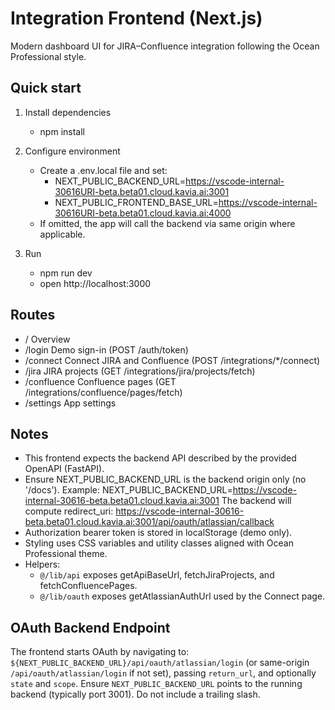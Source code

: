 # Integration Frontend (Next.js)

Modern dashboard UI for JIRA–Confluence integration following the Ocean Professional style.

## Quick start

1. Install dependencies
   - npm install

2. Configure environment
   - Create a .env.local file and set:
     - NEXT_PUBLIC_BACKEND_URL=https://vscode-internal-30616URI-beta.beta01.cloud.kavia.ai:3001
     - NEXT_PUBLIC_FRONTEND_BASE_URL=https://vscode-internal-30616URI-beta.beta01.cloud.kavia.ai:4000
   - If omitted, the app will call the backend via same origin where applicable.

3. Run
   - npm run dev
   - open http://localhost:3000

## Routes

- /                Overview
- /login           Demo sign-in (POST /auth/token)
- /connect         Connect JIRA and Confluence (POST /integrations/*/connect)
- /jira            JIRA projects (GET /integrations/jira/projects/fetch)
- /confluence      Confluence pages (GET /integrations/confluence/pages/fetch)
- /settings        App settings

## Notes

- This frontend expects the backend API described by the provided OpenAPI (FastAPI).
- Ensure NEXT_PUBLIC_BACKEND_URL is the backend origin only (no '/docs'). Example:
  NEXT_PUBLIC_BACKEND_URL=https://vscode-internal-30616-beta.beta01.cloud.kavia.ai:3001
  The backend will compute redirect_uri:
  https://vscode-internal-30616-beta.beta01.cloud.kavia.ai:3001/api/oauth/atlassian/callback
- Authorization bearer token is stored in localStorage (demo only).
- Styling uses CSS variables and utility classes aligned with Ocean Professional theme.
- Helpers:
  - `@/lib/api` exposes getApiBaseUrl, fetchJiraProjects, and fetchConfluencePages.
  - `@/lib/oauth` exposes getAtlassianAuthUrl used by the Connect page.

## OAuth Backend Endpoint
The frontend starts OAuth by navigating to:
`${NEXT_PUBLIC_BACKEND_URL}/api/oauth/atlassian/login` (or same-origin `/api/oauth/atlassian/login` if not set),
passing `return_url`, and optionally `state` and `scope`. Ensure `NEXT_PUBLIC_BACKEND_URL` points to the running backend (typically port 3001). Do not include a trailing slash.
